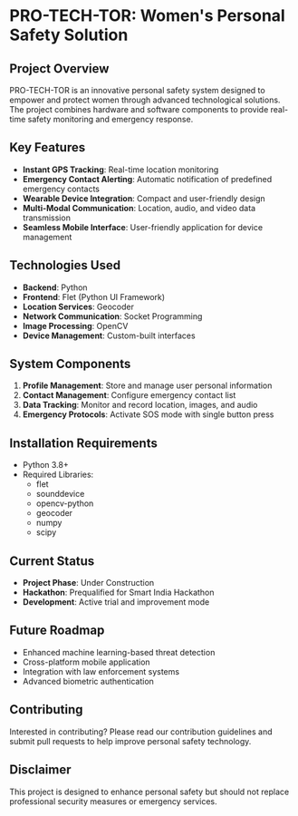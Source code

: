 # PRO-TECH-TOR: Women's Personal Safety Solution

## Project Overview

PRO-TECH-TOR is an innovative personal safety system designed to empower and protect women through advanced technological solutions. The project combines hardware and software components to provide real-time safety monitoring and emergency response.

## Key Features

- **Instant GPS Tracking**: Real-time location monitoring
- **Emergency Contact Alerting**: Automatic notification of predefined emergency contacts
- **Wearable Device Integration**: Compact and user-friendly design
- **Multi-Modal Communication**: Location, audio, and video data transmission
- **Seamless Mobile Interface**: User-friendly application for device management

## Technologies Used

- **Backend**: Python
- **Frontend**: Flet (Python UI Framework)
- **Location Services**: Geocoder
- **Network Communication**: Socket Programming
- **Image Processing**: OpenCV
- **Device Management**: Custom-built interfaces

## System Components

1. **Profile Management**: Store and manage user personal information
2. **Contact Management**: Configure emergency contact list
3. **Data Tracking**: Monitor and record location, images, and audio
4. **Emergency Protocols**: Activate SOS mode with single button press

## Installation Requirements

- Python 3.8+
- Required Libraries:
  - flet
  - sounddevice
  - opencv-python
  - geocoder
  - numpy
  - scipy

## Current Status

- **Project Phase**: Under Construction
- **Hackathon**: Prequalified for Smart India Hackathon
- **Development**: Active trial and improvement mode

## Future Roadmap

- Enhanced machine learning-based threat detection
- Cross-platform mobile application
- Integration with law enforcement systems
- Advanced biometric authentication

## Contributing

Interested in contributing? Please read our contribution guidelines and submit pull requests to help improve personal safety technology.


## Disclaimer

This project is designed to enhance personal safety but should not replace professional security measures or emergency services.
